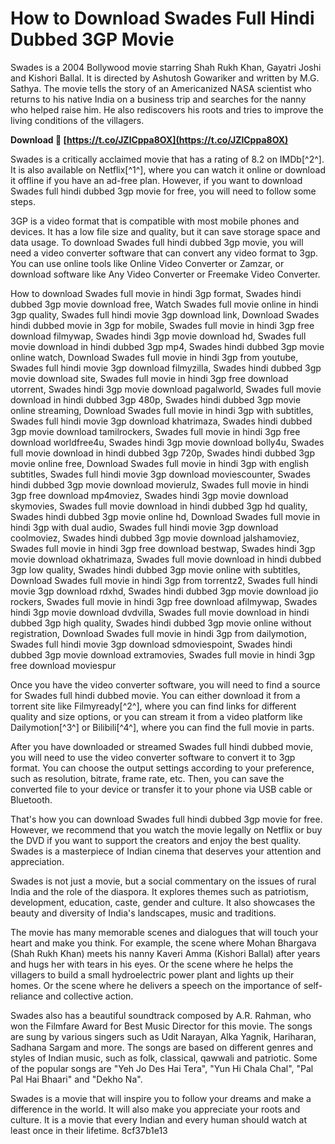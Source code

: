 
 
# How to Download Swades Full Hindi Dubbed 3GP Movie
 
Swades is a 2004 Bollywood movie starring Shah Rukh Khan, Gayatri Joshi and Kishori Ballal. It is directed by Ashutosh Gowariker and written by M.G. Sathya. The movie tells the story of an Americanized NASA scientist who returns to his native India on a business trip and searches for the nanny who helped raise him. He also rediscovers his roots and tries to improve the living conditions of the villagers.
 
**Download 🌟 [https://t.co/JZlCppa8OX](https://t.co/JZlCppa8OX)**


 
Swades is a critically acclaimed movie that has a rating of 8.2 on IMDb[^2^]. It is also available on Netflix[^1^], where you can watch it online or download it offline if you have an ad-free plan. However, if you want to download Swades full hindi dubbed 3gp movie for free, you will need to follow some steps.
 
3GP is a video format that is compatible with most mobile phones and devices. It has a low file size and quality, but it can save storage space and data usage. To download Swades full hindi dubbed 3gp movie, you will need a video converter software that can convert any video format to 3gp. You can use online tools like Online Video Converter or Zamzar, or download software like Any Video Converter or Freemake Video Converter.
 
How to download Swades full movie in hindi 3gp format,  Swades hindi dubbed 3gp movie download free,  Watch Swades full movie online in hindi 3gp quality,  Swades full hindi movie 3gp download link,  Download Swades hindi dubbed movie in 3gp for mobile,  Swades full movie in hindi 3gp free download filmywap,  Swades hindi 3gp movie download hd,  Swades full movie download in hindi dubbed 3gp mp4,  Swades hindi dubbed 3gp movie online watch,  Download Swades full movie in hindi 3gp from youtube,  Swades full hindi movie 3gp download filmyzilla,  Swades hindi dubbed 3gp movie download site,  Swades full movie in hindi 3gp free download utorrent,  Swades hindi 3gp movie download pagalworld,  Swades full movie download in hindi dubbed 3gp 480p,  Swades hindi dubbed 3gp movie online streaming,  Download Swades full movie in hindi 3gp with subtitles,  Swades full hindi movie 3gp download khatrimaza,  Swades hindi dubbed 3gp movie download tamilrockers,  Swades full movie in hindi 3gp free download worldfree4u,  Swades hindi 3gp movie download bolly4u,  Swades full movie download in hindi dubbed 3gp 720p,  Swades hindi dubbed 3gp movie online free,  Download Swades full movie in hindi 3gp with english subtitles,  Swades full hindi movie 3gp download moviescounter,  Swades hindi dubbed 3gp movie download movierulz,  Swades full movie in hindi 3gp free download mp4moviez,  Swades hindi 3gp movie download skymovies,  Swades full movie download in hindi dubbed 3gp hd quality,  Swades hindi dubbed 3gp movie online hd,  Download Swades full movie in hindi 3gp with dual audio,  Swades full hindi movie 3gp download coolmoviez,  Swades hindi dubbed 3gp movie download jalshamoviez,  Swades full movie in hindi 3gp free download bestwap,  Swades hindi 3gp movie download okhatrimaza,  Swades full movie download in hindi dubbed 3gp low quality,  Swades hindi dubbed 3gp movie online with subtitles,  Download Swades full movie in hindi 3gp from torrentz2,  Swades full hindi movie 3gp download rdxhd,  Swades hindi dubbed 3gp movie download jio rockers,  Swades full movie in hindi 3gp free download afilmywap,  Swades hindi 3gp movie download dvdvilla,  Swades full movie download in hindi dubbed 3gp high quality,  Swades hindi dubbed 3gp movie online without registration,  Download Swades full movie in hindi 3gp from dailymotion,  Swades full hindi movie 3gp download sdmoviespoint,  Swades hindi dubbed 3gp movie download extramovies,  Swades full movie in hindi 3gp free download moviespur
 
Once you have the video converter software, you will need to find a source for Swades full hindi dubbed movie. You can either download it from a torrent site like Filmyready[^2^], where you can find links for different quality and size options, or you can stream it from a video platform like Dailymotion[^3^] or Bilibili[^4^], where you can find the full movie in parts.
 
After you have downloaded or streamed Swades full hindi dubbed movie, you will need to use the video converter software to convert it to 3gp format. You can choose the output settings according to your preference, such as resolution, bitrate, frame rate, etc. Then, you can save the converted file to your device or transfer it to your phone via USB cable or Bluetooth.
 
That's how you can download Swades full hindi dubbed 3gp movie for free. However, we recommend that you watch the movie legally on Netflix or buy the DVD if you want to support the creators and enjoy the best quality. Swades is a masterpiece of Indian cinema that deserves your attention and appreciation.
  
Swades is not just a movie, but a social commentary on the issues of rural India and the role of the diaspora. It explores themes such as patriotism, development, education, caste, gender and culture. It also showcases the beauty and diversity of India's landscapes, music and traditions.
 
The movie has many memorable scenes and dialogues that will touch your heart and make you think. For example, the scene where Mohan Bhargava (Shah Rukh Khan) meets his nanny Kaveri Amma (Kishori Ballal) after years and hugs her with tears in his eyes. Or the scene where he helps the villagers to build a small hydroelectric power plant and lights up their homes. Or the scene where he delivers a speech on the importance of self-reliance and collective action.
 
Swades also has a beautiful soundtrack composed by A.R. Rahman, who won the Filmfare Award for Best Music Director for this movie. The songs are sung by various singers such as Udit Narayan, Alka Yagnik, Hariharan, Sadhana Sargam and more. The songs are based on different genres and styles of Indian music, such as folk, classical, qawwali and patriotic. Some of the popular songs are "Yeh Jo Des Hai Tera", "Yun Hi Chala Chal", "Pal Pal Hai Bhaari" and "Dekho Na".
 
Swades is a movie that will inspire you to follow your dreams and make a difference in the world. It will also make you appreciate your roots and culture. It is a movie that every Indian and every human should watch at least once in their lifetime.
 8cf37b1e13
 
